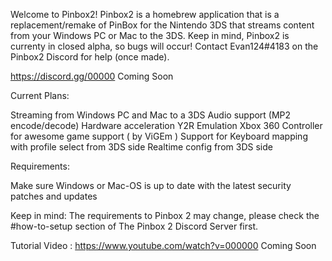 Welcome to Pinbox2! Pinbox2 is a homebrew application that is a replacement/remake of PinBox for the Nintendo 3DS that streams content from your Windows PC or Mac to the 3DS. Keep in mind, Pinbox2 is currenty in closed alpha, so bugs will occur! Contact Evan124#4183 on the Pinbox2 Discord for help (once made).

https://discord.gg/00000         Coming Soon

Current Plans:

Streaming from Windows PC and Mac to a 3DS
Audio support (MP2 encode/decode)
Hardware acceleration Y2R
Emulation Xbox 360 Controller for awesome game support ( by ViGEm )
Support for Keyboard mapping with profile select from 3DS side
Realtime config from 3DS side


Requirements:

Make sure Windows or Mac-OS is up to date with the latest security patches and updates



Keep in mind: The requirements to Pinbox 2 may change, please check the #how-to-setup section of The Pinbox 2 Discord Server first.


Tutorial Video : https://www.youtube.com/watch?v=000000     Coming Soon

